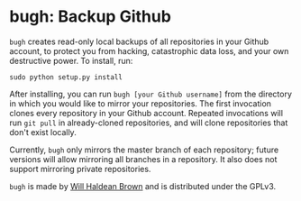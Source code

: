bugh: Backup Github
====

`bugh` creates read-only local backups of all repositories in your Github
account, to protect you from hacking, catastrophic data loss, and your own
destructive power. To install, run:  

    sudo python setup.py install

After installing, you can run `bugh [your Github username]` from the directory
in which you would like to mirror your repositories. The first invocation clones
every repository in your Github account. Repeated invocations will run `git
pull` in already-cloned repositories, and will clone repositories that don't
exist locally.

Currently, `bugh` only mirrors the master branch of each repository; future
versions will allow mirroring all branches in a repository. It also does not
support mirroring private repositories.

`bugh` is made by [Will Haldean Brown][1] and is distributed under the GPLv3.

[1]:http://haldean.org
